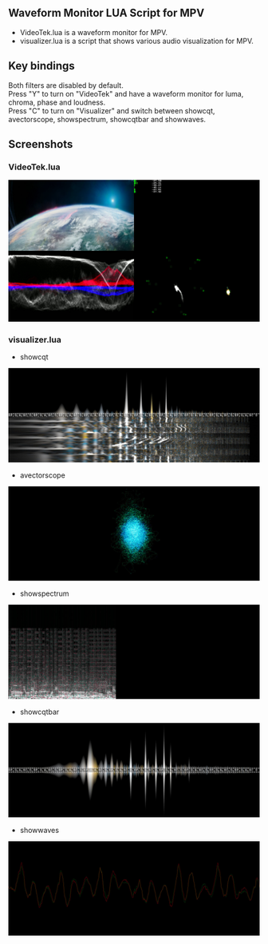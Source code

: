 ## Waveform Monitor LUA Script for MPV

- VideoTek.lua is a waveform monitor for MPV.
- visualizer.lua is a script that shows various audio visualization for MPV.

## Key bindings

Both filters are disabled by default.
<br>
Press "Y" to turn on "VideoTek" and have a waveform monitor for luma, chroma, phase and loudness.
<br>
Press "C" to turn on "Visualizer" and switch between showcqt, avectorscope, showspectrum, showcqtbar and showwaves.
<br>

## Screenshots

### VideoTek.lua

![VideoTek](Screenshots/VideoTek1.jpg)


### visualizer.lua

- showcqt

![showcqt](Screenshots/showcqt.jpg)

- avectorscope

![avectorscope](Screenshots/avectorscope.jpg)

- showspectrum

![showspectrum](Screenshots/showspectrum.jpg)

- showcqtbar

![showcqtbar](Screenshots/showcqtbar.jpg)

- showwaves

![showwaves](Screenshots/showwaves.jpg)
